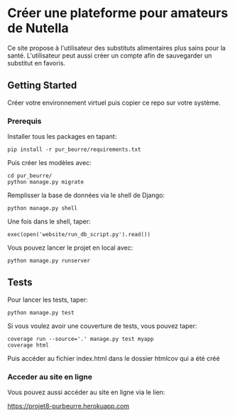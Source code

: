 # Créer une plateforme pour amateurs de Nutella

Ce site propose à l'utilisateur des substituts alimentaires plus sains pour la santé.
L'utilisateur peut aussi créer un compte afin de sauvegarder un substitut en favoris.

## Getting Started

Créer votre environnement virtuel puis copier ce repo sur votre système.

### Prerequis

Installer tous les packages en tapant:

```
pip install -r pur_beurre/requirements.txt
```
Puis créer les modèles avec:

```
cd pur_beurre/
python manage.py migrate
```

Remplisser la base de données via le shell de Django:

```
python manage.py shell
```

Une fois dans le shell, taper:

```
exec(open('website/run_db_script.py').read())
```

Vous pouvez lancer le projet en local avec:

```
python manage.py runserver
```

## Tests

Pour lancer les tests, taper:

```
python manage.py test
```

Si vous voulez avoir une couverture de tests, vous pouvez taper:

```
coverage run --source='.' manage.py test myapp
coverage html
```
Puis accéder au fichier index.html dans le dossier htmlcov qui a été créé 

### Acceder au site en ligne

Vous pouvez aussi accéder au site en ligne via le lien:

https://projet8-purbeurre.herokuapp.com

